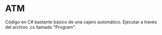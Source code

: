 # ATM
Código en C# bastante básico de una cajero automático.
Ejecutar a través del archivo .cs llamado "Program".
